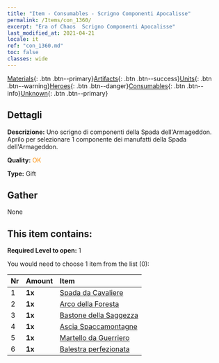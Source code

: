 ```yaml
---
title: "Item - Consumables - Scrigno Componenti Apocalisse"
permalink: /Items/con_1360/
excerpt: "Era of Chaos  Scrigno Componenti Apocalisse"
last_modified_at: 2021-04-21
locale: it
ref: "con_1360.md"
toc: false
classes: wide
---
```

 [Materials](/it/Items/){: .btn .btn--primary}[Artifacts](/it/Items/Artifacts/){: .btn .btn--success}[Units](/it/Items/Units/){: .btn .btn--warning}[Heroes](/it/Items/Heroes/){: .btn .btn--danger}[Consumables](/it/Items/Consumables/){: .btn .btn--info}[Unknown](/it/Items/Unknown/){: .btn .btn--primary}

## Dettagli
 **Descrizione:** Uno scrigno di componenti della Spada dell'Armageddon. Aprilo per selezionare 1 componente dei manufatti della Spada dell'Armageddon.

 **Quality:** <span style="color: #FF8C00">OK</span>

 **Type:** Gift

## Gather

  None

## This item contains:

 **Required Level to open:** 1

 You would need to choose 1 item from the list (0):

  | Nr | Amount |     Item    |
  |:---|:-------|:------------|
  | 1 |  **1x** | [Spada da Cavaliere](/it/Items/art_166/) |  | 
  | 2 |  **1x** | [Arco della Foresta](/it/Items/art_167/) |  | 
  | 3 |  **1x** | [Bastone della Saggezza](/it/Items/art_168/) |  | 
  | 4 |  **1x** | [Ascia Spaccamontagne](/it/Items/art_169/) |  | 
  | 5 |  **1x** | [Martello da Guerriero](/it/Items/art_170/) |  | 
  | 6 |  **1x** | [Balestra perfezionata](/it/Items/art_171/) |  | 
